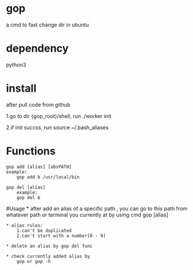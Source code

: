 # gop
a cmd to fast change dir in ubuntu

# dependency
python3

# install
after pull code from github

1.go to dir {gop_root}/shell, run 
	./worker init

2.if init succss, run 
	source ~/.bash_aliases

# Functions
	gop add [alias] [absPATH]
	example: 
		gop add b /usr/local/bin

	gop del [alias] 
		example: 
		gop del b 

#Usage
	* after add an alias of a specific path , you can go to this path from whatever path or terminal you currently at by using cmd
		gop [alias]

	* alias rules: 
		1.can't be duplicated  
		2.can't start with a number[0 - 9]

	* delete an alias by gop del func
	
	* check currently added alias by 
		gop or gop -h
